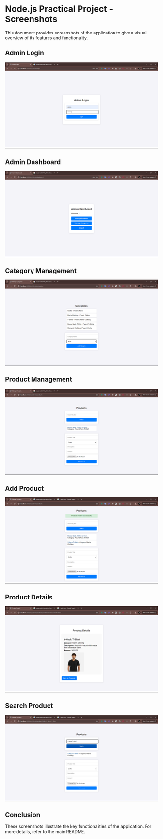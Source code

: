 # Node.js Practical Project - Screenshots

This document provides screenshots of the application to give a visual overview of its features and functionality.


## Admin Login

![Admin Login](./public/images/admin-login.png)

## Admin Dashboard

![Admin Dashboard](./public/images/admin-dashboard.png)

## Category Management

![Category Management](./public/images/categories-management.png)

## Product Management

![Product Management](./public/images/products-management.png)

## Add Product

![Add Product](./public/images/add-product.png)

## Product Details

![Product Details](./public/images/product-detail.png) 

## Search Product

![Search Product](./public/images/search-product.png) 

## Conclusion

These screenshots illustrate the key functionalities of the application. For more details, refer to the main README.